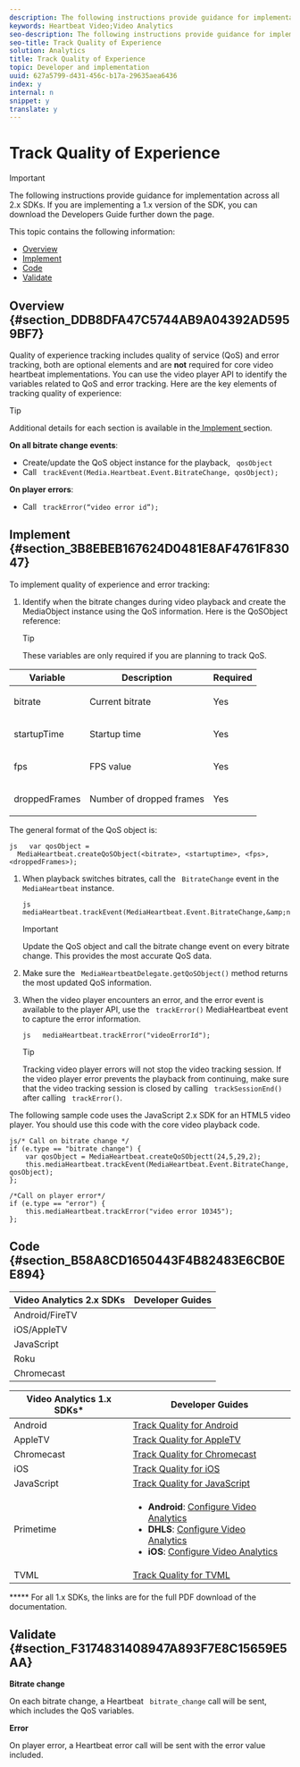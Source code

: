 ```yaml
---
description: The following instructions provide guidance for implementation across all 2.x SDKs.
keywords: Heartbeat Video;Video Analytics
seo-description: The following instructions provide guidance for implementation across all 2.x SDKs.
seo-title: Track Quality of Experience
solution: Analytics
title: Track Quality of Experience
topic: Developer and implementation
uuid: 627a5799-d431-456c-b17a-29635aea6436
index: y
internal: n
snippet: y
translate: y
---
```


# Track Quality of Experience


>[!IMPORTANT]
>
>The following instructions provide guidance for implementation across all 2.x SDKs. If you are implementing a 1.x version of the SDK, you can download the Developers Guide further down the page.

This topic contains the following information: 


* [ Overview ](c_vhl_track-quality-exp.md#section_DDB8DFA47C5744AB9A04392AD5959BF7)
* [ Implement ](c_vhl_track-quality-exp.md#section_3B8EBEB167624D0481E8AF4761F83047)
* [ Code ](c_vhl_track-quality-exp.md#section_B58A8CD1650443F4B82483E6CB0EE894)
* [ Validate ](c_vhl_track-quality-exp.md#section_F3174831408947A893F7E8C15659E5AA)


## Overview {#section_DDB8DFA47C5744AB9A04392AD5959BF7}

Quality of experience tracking includes quality of service (QoS) and error tracking, both are optional elements and are **not** required for core video heartbeat implementations. You can use the video player API to identify the variables related to QoS and error tracking. Here are the key elements of tracking quality of experience: 

>[!TIP]
>
>Additional details for each section is available in the[ Implement ](c_vhl_track-quality-exp.md#section_3B8EBEB167624D0481E8AF4761F83047) section. 

**On all bitrate change events**: 


* Create/update the QoS object instance for the playback, ` qosObject`
* Call ` trackEvent(Media.Heartbeat.Event.BitrateChange, qosObject);`


**On player errors**: 


* Call ` trackError(“video error id”);`


## Implement {#section_3B8EBEB167624D0481E8AF4761F83047}

To implement quality of experience and error tracking: 


1. Identify when the bitrate changes during video playback and create the MediaObject instance using the QoS information. Here is the QoSObject reference: 
   >[!TIP]
   >
   >These variables are only required if you are planning to track QoS.


<table id="table_36BA07D7614C409F8AA3D68DA04A2231"> 
 <thead> 
  <tr> 
   <th colname="col1" class="entry"> Variable </th> 
   <th colname="col2" class="entry"> Description </th> 
   <th colname="col3" class="entry"> Required </th> 
  </tr> 
 </thead>
 <tbody> 
  <tr> 
   <td colname="col1"> <p> <span class="codeph"> bitrate </span> </p> </td> 
   <td colname="col2"> <p>Current bitrate </p> </td> 
   <td colname="col3"> <p>Yes </p> </td> 
  </tr> 
  <tr> 
   <td colname="col1"> <p> <span class="codeph"> startupTime </span></p> </td> 
   <td colname="col2"> <p>Startup time </p> </td> 
   <td colname="col3"> <p>Yes </p> </td> 
  </tr> 
  <tr> 
   <td colname="col1"> <p> <span class="codeph"> fps </span></p> </td> 
   <td colname="col2"> <p>FPS value </p> </td> 
   <td colname="col3"> <p>Yes </p> </td> 
  </tr> 
  <tr> 
   <td colname="col1"> <p> <span class="codeph"> droppedFrames </span></p> </td> 
   <td colname="col2"> <p>Number of dropped frames </p> </td> 
   <td colname="col3"> <p>Yes </p> </td> 
  </tr> 
 </tbody> 
</table>

   The general format of the QoS object is: 
   ```
   js   var qosObject =  
     MediaHeartbeat.createQoSObject(<bitrate>, <startuptime>, <fps>, <droppedFrames>);
   ```


1. When playback switches bitrates, call the ` BitrateChange` event in the ` MediaHeartbeat` instance. 
   ```
   js   mediaHeartbeat.trackEvent(MediaHeartbeat.Event.BitrateChange,&amp;nbsp;qosObject);
   ```

   >[!IMPORTANT]
   >
   >Update the QoS object and call the bitrate change event on every bitrate change. This provides the most accurate QoS data.


1. Make sure the ` MediaHeartbeatDelegate.getQoSObject()` method returns the most updated QoS information.
1. When the video player encounters an error, and the error event is available to the player API, use the ` trackError()` MediaHeartbeat event to capture the error information. 
   ```
   js   mediaHeartbeat.trackError("videoErrorId");
   ```


   >[!TIP]
   >
   >Tracking video player errors will not stop the video tracking session. If the video player error prevents the playback from continuing, make sure that the video tracking session is closed by calling ` trackSessionEnd()` after calling ` trackError()`. 



The following sample code uses the JavaScript 2.x SDK for an HTML5 video player. You should use this code with the core video playback code. 
```
js/* Call on bitrate change */ 
if (e.type == "bitrate change") { 
    var qosObject = MediaHeartbeat.createQoSObjectt(24,5,29,2); 
    this.mediaHeartbeat.trackEvent(MediaHeartbeat.Event.BitrateChange, qosObject); 
}; 
 
/*Call on player error*/ 
if (e.type == "error") { 
    this.mediaHeartbeat.trackError("video error 10345"); 
}; 

```


## Code {#section_B58A8CD1650443F4B82483E6CB0EE894}


|  Video Analytics 2.x SDKs  | Developer Guides  |
|---|---|
|  Android/FireTV  | [](t_vhl_track-bitrate-changes_android.md)  |
|  iOS/AppleTV  | [](t_vhl_track-bitrate-changes_ios.md)  |
|  JavaScript  | [](t_vhl_track-bitrate-changes_js.md)  |
|  Roku  | [](c_vhl_conf-med-hrbts.md)  |
|  Chromecast  | [](c_vhl_conf-med-hrbts-chromecast.md)  |


<table id="table_DCD074D23E704CA79BC3734D1CF59A5B"> 
 <thead> 
  <tr> 
   <th class="entry" colspan="2"> Video Analytics 1.x SDKs* </th> 
   <th colname="col3" class="entry"> Developer Guides </th> 
  </tr> 
 </thead>
 <tbody> 
  <tr> 
   <td colspan="2"> Android </td> 
   <td colname="col3"> <a href="vhl-dev-guide-v15_android.pdf" format="pdf" scope="peer"> Track Quality for Android </a> </td> 
  </tr> 
  <tr> 
   <td colspan="2"> AppleTV </td> 
   <td colname="col3"> <a href="vhl-dev-guide-v1x_appletv.pdf" format="pdf" scope="peer"> Track Quality for AppleTV </a> </td> 
  </tr> 
  <tr> 
   <td colspan="2"> Chromecast </td> 
   <td colname="col3"> <a href="chromecast_1.x_sdk.pdf" format="pdf" scope="peer"> Track Quality for Chromecast </a> </td> 
  </tr> 
  <tr> 
   <td colspan="2"> iOS </td> 
   <td colname="col3"> <a href="vhl-dev-guide-v15_ios.pdf" format="pdf" scope="peer"> Track Quality for iOS </a> </td> 
  </tr> 
  <tr> 
   <td colspan="2"> JavaScript </td> 
   <td colname="col3"> <a href="vhl-dev-guide-v15_js.pdf" format="pdf" scope="peer"> Track Quality for JavaScript </a> </td> 
  </tr> 
  <tr> 
   <td colspan="2"> Primetime </td> 
   <td colname="col3"> 
    <ul id="ul_AE4FACC564D84FAF8BF241912B5D7761"> 
     <li id="li_372AFC4170B546E9867C160DBAAC0A5E"> <b>Android</b>: <a href="http://help.adobe.com/en_US/primetime/psdk/android/1.4/index.html#PSDKs-task-Initialize_and_configure_video_analytics_" format="html" scope="external"> Configure Video Analytics </a></li> 
     <li id="li_224523B07B224A5099F18F06B0D14C87"> <b>DHLS</b>: <a href="http://help.adobe.com/en_US/primetime/psdk/dhls/index.html#PSDKs-task-Initialize_and_configure_video_analytics_ " format="html" scope="external"> Configure Video Analytics </a></li> 
     <li id="li_C6A942B9468E45F0A9B1FA7CEF667BAF"> <b>iOS</b>: <a href="http://help.adobe.com/en_US/primetime/psdk/ios/1.4/index.html#PSDKs-task-Initialize_and_configure_video_analytics_" format="html" scope="external"> Configure Video Analytics </a></li> 
    </ul> </td> 
  </tr> 
  <tr> 
   <td colspan="2"> TVML </td> 
   <td colname="col3"> <a href="vhl_tvml.pdf" format="pdf" scope="peer"> Track Quality for TVML </a> </td> 
  </tr> 
 </tbody> 
</table>

***** For all 1.x SDKs, the links are for the full PDF download of the documentation. 

## Validate {#section_F3174831408947A893F7E8C15659E5AA}

**Bitrate change** 

On each bitrate change, a Heartbeat ` bitrate_change` call will be sent, which includes the QoS variables. 

**Error** 

On player error, a Heartbeat error call will be sent with the error value included. 

